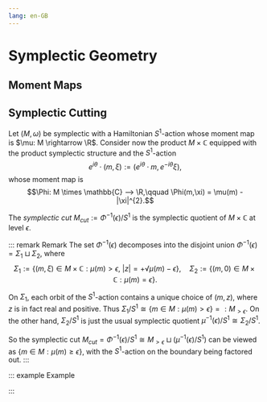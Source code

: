 ```yaml
---
lang: en-GB
---
```


# Symplectic Geometry

## Moment Maps

## Symplectic Cutting

Let $(M,\omega)$ be symplectic with a Hamiltonian $S^{1}$-action whose moment map is $\mu: M \rightarrow \R$. Consider now the product $M \times \mathbb{C}$ equipped with the product symplectic structure and the $S^{1}$-action
$$e^{i \theta} \cdot (m,\xi) := (e^{i \theta} \cdot m, e^{-i \theta} \xi),$$
whose moment map is
$$\Phi: M \times \mathbb{C} ⟶ \R,\qquad \Phi(m,\xi) = \mu(m) - |\xi|^{2}.$$

The _symplectic cut_ $M_{cut} := \Phi^{-1}(ϵ)/S^{1}$ is the symplectic quotient of $M \times \mathbb{C}$ at level $ϵ$.

::: remark Remark
The set $\Phi^{-1}(ϵ)$ decomposes into the disjoint union $\Phi^{-1}(ϵ) = \Sigma_{1} ⊔ \Sigma_{2}$, where
$$
\Sigma_{1} := \{ (m,\xi) \in M \times \mathbb{C} : \mu(m) > ϵ,\ |z| = + √{\mu(m) - ϵ} \},\quad \Sigma_{2} := \{ (m,0) \in M \times \mathbb{C} : \mu(m) = ϵ \}.
$$

On $\Sigma_{1}$, each orbit of the $S^{1}$-action contains a unique choice of $(m,z)$, where $z$ is in fact real and positive. Thus $\Sigma_{1}/S^{1} \cong \{m \in M : \mu(m) > ϵ \} =: M_{>ϵ}$. On the other hand, $\Sigma_{2}/S^{1}$ is just the usual symplectic quotient $\mu^{-1}(ϵ)/S^{1} \cong \Sigma_{2}/S^{1}$.

So the symplectic cut $M_{cut} = \Phi^{-1}(ϵ)/S^{1} \cong M_{>ϵ} \sqcup (\mu^{-1}(ϵ)/S^{1})$ can be viewed as $\{ m \in M : \mu(m) \geq ϵ \}$, with the $S^{1}$-action on the boundary being factored out.
:::

::: example Example

:::


